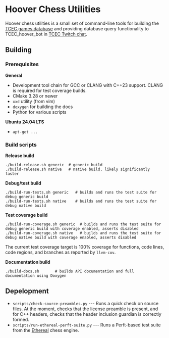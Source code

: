 # Hoover Chess Utilities

Hoover chess utilities is a small set of command-line tools for
building the [TCEC games database](https://github.com/TCEC-Chess/tcecgames/) and providing
database query functionality to TCEC_hoover_bot in [TCEC Twitch chat](https://www.twitch.tv/tcec_chess_tv).

## Building

### Prerequisites

**General**
- Development tool chain for GCC or CLANG with C++23 support. CLANG is required for test coverage builds.
- CMake 3.28 or newer
- `xxd` utility (from vim)
- `doxygen` for building the docs
- Python for various scripts

**Ubuntu 24.04 LTS**
- `apt-get ...`

### Build scripts

**Release build**

```
./build-release.sh generic  # generic build
./build-release.sh native   # native build, likely significantly faster
```

**Debug/test build**

```
./build-run-tests.sh generic   # builds and runs the test suite for debug generic build
./build-run-tests.sh native    # builds and runs the test suite for debug native build
```

**Test coverage build**

```
./build-run-coverage.sh generic  # builds and runs the test suite for debug generic build with coverage enabled, asserts disabled
./build-run-coverage.sh native   # builds and runs the test suite for debug native build with coverage enabled, asserts disabled
```
The current test coverage target is 100% coverage for functions, code lines, code regions, and branches as reported by `llvm-cov`.

**Documentation build**

```
./build-docs.sh       # builds API documentation and full documentation using Doxygen
```

## Depelopment

- `scripts/check-source-preambles.py` --- Runs a quick check on source files. At the moment, checks that the license preamble is present, and for C++ headers,
  checks that the header inclusion guardian is correctly formed.
- `scripts/run-ethereal-perft-suite.py` --- Runs a Perft-based test suite from the [Ethereal](https://github.com/AndyGrant/Ethereal/) chess engine.
